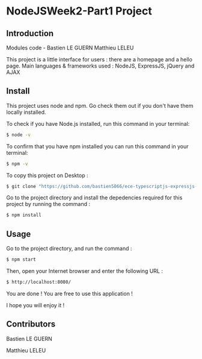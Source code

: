 # NodeJSWeek2-Part1 Project

## Introduction 
Modules code - Bastien LE GUERN Matthieu LELEU

This project is a little interface for users : there are a homepage and a hello page.
Main languages & frameworks used : NodeJS, ExpressJS, jQuery and AJAX


## Install 
This project uses node and npm. Go check them out if you don't have them locally installed.

To check if you have Node.js installed, run this command in your terminal: 

```sh
$ node -v
```

To confirm that you have npm installed you can run this command in your terminal:

```sh
$ npm -v
```

To copy this project on Desktop :

```sh
$ git clone "https://github.com/bastien5066/ece-typescriptjs-expressjs-part1.git"
```
Go to the project directory and install the depedencies required for this project by running the command : 

```sh
$ npm install
```

## Usage 
Go to the project directory, and run the command : 

```sh
$ npm start
```

Then, open your Internet browser and enter the following URL :
 ```sh
$ http://localhost:8080/
```

You are done ! You are free to use this application !

I hope you will enjoy it !

## Contributors
Bastien LE GUERN

Matthieu LELEU